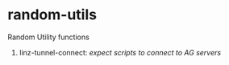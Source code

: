 # random-utils
Random Utility functions 
1. linz-tunnel-connect:
  _expect scripts to connect to AG servers_
